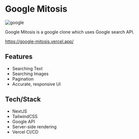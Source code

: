 # Google Mitosis

![google](https://user-images.githubusercontent.com/128709167/233684671-303f3152-213c-4663-8541-e6a535c6e74e.png)

Google Mitosis is a google clone which uses Google search API.

https://google-mitosis.vercel.app/

## Features
* Searching Text
* Searching Images
* Pagination
* Accurate, responsive UI

## Tech/Stack
* NextJS
* TailwindCSS
* Google API
* Server-side rendering
* Vercel CI/CD

